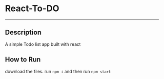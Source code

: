# React-To-DO
---

## Description
A simple Todo list app built with react

## How to Run
download the files.
run `npm i` and then run `npm start`

